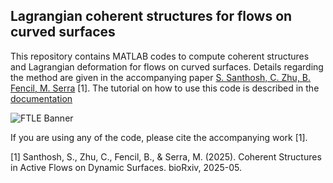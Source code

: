 ## Lagrangian coherent structures for flows on curved surfaces 
This repository contains MATLAB codes to compute coherent structures and Lagrangian deformation for flows on curved surfaces. Details regarding the method are given in the accompanying paper [S. Santhosh, C. Zhu, B. Fencil, M. Serra](https://doi.org/10.1101/2025.05.23.655805) [1]. The tutorial on how to use this code is described in the [documentation](https://sreejithsanthosh.github.io/FTLEhub/docs/Tutorials/FTLECurvedSurface.html)  

![FTLE Banner](Images/FTLEBanner.png)

If you are using any of the code, please cite the accompanying work [1].

[1] Santhosh, S., Zhu, C., Fencil, B., & Serra, M. (2025). Coherent Structures in Active Flows on Dynamic Surfaces. bioRxiv, 2025-05.
